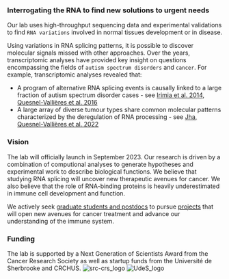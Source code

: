 
### Interrogating the RNA to find new solutions to urgent needs
Our lab uses high-throughput sequencing data and experimental validations
to find `RNA variations` involved in normal tissues development or in disease.

Using variations in RNA splicing patterns, it is possible to discover molecular
signals missed with other approaches. Over the years, transcriptomic analyses
have provided key insight on questions encompassing the fields of
`autism spectrum disorders` and `cancer`. For example, transcriptomic
analyses revealed that:
&nbsp;
- A program of alternative RNA splicing events is causally linked to a large
fraction of autism spectrum disorder cases - see [Irimia et al. 2014](https://www.sciencedirect.com/science/article/pii/S0092867414015128?via%3Dihub), [Quesnel-Vallières et al. 2016](https://www.sciencedirect.com/science/article/pii/S1097276516308061?via%3Dihub)
- A large array of diverse tumour types share common molecular patterns
characterized by the deregulation of RNA processing - see [Jha, Quesnel-Vallières et al. 2022](https://genomebiology.biomedcentral.com/articles/10.1186/s13059-022-02681-3)


### Vision
The lab will officially launch in September 2023. Our research is driven by a combination of
computional analyses to generate hypotheses and experimental work to describe biological
functions. We believe that studying RNA splicing will uncover new therapeutic avenues for
cancer. We also believe that the role of RNA-binding proteins is heavily underestimated in
immune cell development and function.

We actively seek [graduate students and postdocs](/positions/)
to pursue [projects](/projects/) that will open new avenues for cancer treatment and
advance our understanding of the immune system.


### Funding
The lab is supported by a Next Generation of Scientists Award from the Cancer Research
Society as well as startup funds from the Université de Sherbrooke and CRCHUS.
![src-crs_logo](img/SRC-CRS_logo.png)
![UdeS_logo](img/UdeS_logo.png)

